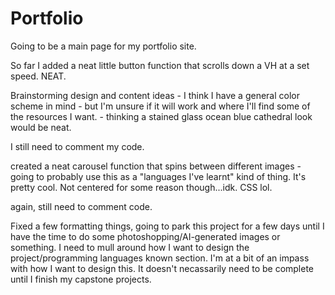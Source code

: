 # Portfolio
Going to be a main page for my portfolio site.


So far I added a neat little button function that scrolls down a VH at a set speed. NEAT. 

Brainstorming design and content ideas - I think I have a general color scheme in mind - but I'm unsure if it will work and where I'll find some of the resources I want. - thinking a stained glass ocean blue cathedral look would be neat. 

I still need to comment my code. 


created a neat carousel function that spins between different images - going to probably use this as a "languages I've learnt" kind of thing. It's pretty cool. Not centered for some reason though...idk. CSS lol.

again, still need to comment code.


Fixed a few formatting things, going to park this project for a few days until I have the time to do some photoshopping/AI-generated images or something. I need to mull around how I want to design the project/programming languages known section. I'm at a bit of an impass with how I want to design this. It doesn't necassarily need to be complete until I finish my capstone projects. 
